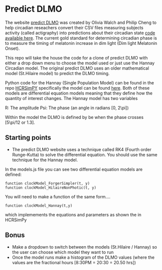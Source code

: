 # Predict DLMO

The website [predict DLMO](http://www.predictdlmo.com/) was created by Olivia Walch and Philip Cheng to help circadian reseachers convert
their CSV files measuring subjects activity (called actigraphy) into predictions about their circadian state [code available here](https://github.com/ojwalch/predicting_dlmo). The current gold standard for determining circadian phase is to measure the timing of melatonin increase in dim light (Dim light Melatonin Onset). 

This repo will take the house the code for a clone of predict DLMO with either a drop down menu to choose the model used or just use the Hannay Circadian model. The original predict DLMO uses an older mathematical model (St.Hilaire model) to predict the DLMO timing. 

Python code for the Hannay (Single Population Model) can be found in the repo [HCRSimPY](https://github.com/Arcascope/HCRSimPY) specifically the model can be found [here](https://github.com/Arcascope/HCRSimPY/blob/master/HCRSimPY/models/singlepop_model.py). Both of these models are differential equation models meaning that they define how the quantity of interest changes. The Hannay model has two variables

R: The amplitude 
Psi: The phase (an angle in radians [0, 2\pi])

Within the model the DLMO is defined by be when the phase crosses [5\pi/12 or 1.3]. 

## Starting points

* The predict DLMO website uses a technique called RK4 (Fourth order Runge-Kutta) to solve the differential equation. You should use the same technique for the Hannay model.

In the models.js file you can see two differential equation models are defined:

```{javascript}
function clockModel_ForgerSimpler(t, y) 
function clockModel_HilaireNonPhotic(t, y)
```

You will need to make a function of the same form....

```{javascript}
function clockModel_Hannay(t,y)
```

which implemements the equations and parameters as shown the in HCRSimPy 


## Bonus
* Make a dropdown to switch between the models (St.Hilaire / Hannay) so the user can choose which model they want to run
* Once the model runs make a histogram of the DLMO values (where the values are the fractional hours [8:30PM = 20:30 = 20.50 hrs])







